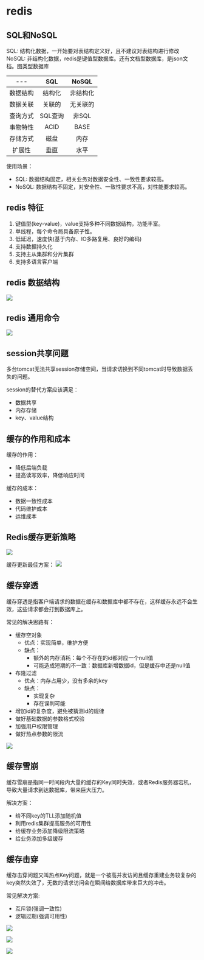 # redis

## SQL和NoSQL
SQL: 结构化数据，一开始要对表结构定义好，且不建议对表结构进行修改
NoSQL: 非结构化数据，redis是键值型数据库。还有文档型数据库，是json文档。图类型数据库

| --- | SQL | NoSQL |
| :--: | :--: | :--: |
| 数据结构 | 结构化 | 非结构化 |
| 数据关联 | 关联的 | 无关联的 |
| 查询方式 | SQL查询 | 非SQL |
| 事物特性 | ACID | BASE |
| 存储方式 | 磁盘 | 内存 |
| 扩展性 | 垂直 | 水平 |

使用场景：
- SQL: 数据结构固定，相关业务对数据安全性、一致性要求较高。
- NoSQL: 数据结构不固定，对安全性、一致性要求不高，对性能要求较高。

## redis 特征
1. 键值型(key-value)，value支持多种不同数据结构，功能丰富。
2. 单线程，每个命令局具备原子性。
3. 低延迟，速度快(基于内存、IO多路复用、良好的编码)
4. 支持数据持久化
5. 支持主从集群和分片集群
6. 支持多语言客户端


## redis 数据结构
![](https://fvector.oss-cn-hangzhou.aliyuncs.com/202304121252287.png)

## redis 通用命令
![](https://fvector.oss-cn-hangzhou.aliyuncs.com/202304121305949.png)

## session共享问题
多台tomcat无法共享session存储空间，当请求切换到不同tomcat时导致数据丢失的问题。

session的替代方案应该满足：
- 数据共享
- 内存存储
- key、value结构


## 缓存的作用和成本
缓存的作用：
- 降低后端负载
- 提高读写效率，降低响应时间


缓存的成本：
- 数据一致性成本
- 代码维护成本
- 运维成本

## Redis缓存更新策略
![](https://fvector.oss-cn-hangzhou.aliyuncs.com/202304131321236.png)


缓存更新最佳方案：
![](https://fvector.oss-cn-hangzhou.aliyuncs.com/202304131337216.png)


## 缓存穿透
缓存穿透是指客户端请求的数据在缓存和数据库中都不存在，这样缓存永远不会生效，这些请求都会打到数据库上。

常见的解决思路有：
- 缓存空对象
    - 优点：实现简单，维护方便
    - 缺点：
        - 额外的内存消耗：每个不存在的id都对应一个null值
        - 可能造成短期的不一致：数据库新增数据id，但是缓存中还是null值
- 布隆过滤
    - 优点：内存占用少，没有多余的key
    - 缺点：
        - 实现复杂
        - 存在误判可能
- 增加id的复杂度，避免被猜测id的规律
- 做好基础数据的参数格式校验
- 加强用户权限管理
- 做好热点参数的限流


![](https://fvector.oss-cn-hangzhou.aliyuncs.com/202304131645799.png)


## 缓存雪崩
缓存雪崩是指同一时间段内大量的缓存的Key同时失效，或者Redis服务器宕机，导致大量请求到达数据库，带来巨大压力。

解决方案：
- 给不同key的TLL添加随机值
- 利用redis集群提高服务的可用性
- 给缓存业务添加降级限流策略
- 给业务添加多级缓存

## 缓存击穿
缓存击穿问题又叫热点Key问题，就是一个被高并发访问且缓存重建业务较复杂的key突然失效了，无数的请求访问会在瞬间给数据库带来巨大的冲击。

常见解决方案:
- 互斥锁(强调一致性)
- 逻辑过期(强调可用性)

![](https://fvector.oss-cn-hangzhou.aliyuncs.com/202304131723811.png)

![](https://fvector.oss-cn-hangzhou.aliyuncs.com/202304131729338.png)


![](https://fvector.oss-cn-hangzhou.aliyuncs.com/202304131730397.png)

